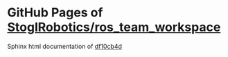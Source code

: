 GitHub Pages of [StoglRobotics/ros_team_workspace](https://github.com/StoglRobotics/ros_team_workspace.git)
===
Sphinx html documentation of [df10cb4d](https://github.com/StoglRobotics/ros_team_workspace/tree/df10cb4df850cb5acf22d6400e7369ffe7cacfe2)
